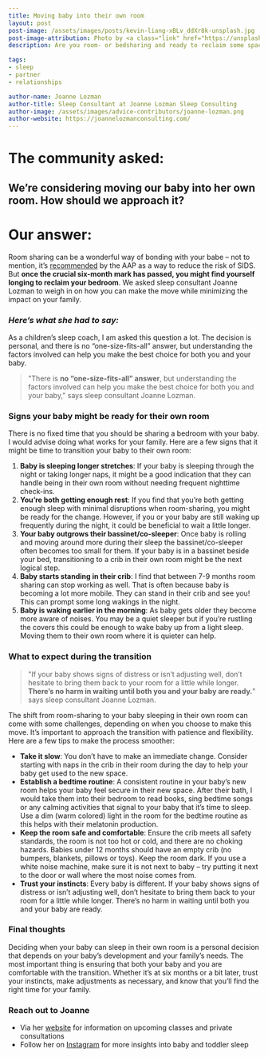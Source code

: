 ```yaml
---
title: Moving baby into their own room
layout: post
post-image: /assets/images/posts/kevin-liang-xBLv_ddXr8k-unsplash.jpg
post-image-attribution: Photo by <a class="link" href="https://unsplash.com/@liangkevin?utm_content=creditCopyText&utm_medium=referral&utm_source=unsplash" target="_blank" rel="noopener noreferrer nofollow"><span>kevin liang</span></a> on <a class="link" href="https://unsplash.com/photos/woman-and-baby-lying-on-bed-xBLv_ddXr8k?utm_content=creditCopyText&utm_medium=referral&utm_source=unsplash" target="_blank" rel="noopener noreferrer nofollow"><span>Unsplash</span></a>
description: Are you room- or bedsharing and ready to reclaim some space? Sleep consultant Joanne Lozman covers signs and an action plan for moving your baby into their own room.

tags:
- sleep
- partner
- relationships

author-name: Joanne Lozman
author-title: Sleep Consultant at Joanne Lozman Sleep Consulting
author-image: /assets/images/advice-contributors/joanne-lozman.png
author-website: https://joannelozmanconsulting.com/
---
```


# The community asked:

## We’re considering moving our baby into her own room. How should we approach it?

# Our answer:

Room sharing can be a wonderful way of bonding with your babe – not to mention, it’s [recommended](https://publications.aap.org/pediatrics/article/150/1/e2022057990/188304/Sleep-Related-Infant-Deaths-Updated-2022) by the AAP as a way to reduce the risk of SIDS. But **once the crucial six-month mark has passed, you might find yourself longing to reclaim your bedroom**. We asked sleep consultant Joanne Lozman to weigh in on how you can make the move while minimizing the impact on your family.

### *Here’s what she had to say:*

As a children’s sleep coach, I am asked this question a lot. The decision is personal, and there is no “one-size-fits-all” answer, but understanding the factors involved can help you make the best choice for both you and your baby.

> "There is **no “one-size-fits-all” answer**, but understanding the factors involved can help you make the best choice for both you and your baby," says sleep consultant Joanne Lozman.

### Signs your baby might be ready for their own room

There is no fixed time that you should be sharing a bedroom with your baby. I would advise doing what works for your family. Here are a few signs that it might be time to transition your baby to their own room:

1. **Baby is sleeping longer stretches**: If your baby is sleeping through the night or taking longer naps, it might be a good indication that they can handle being in their own room without needing frequent nighttime check-ins.
2. **You’re both getting enough rest**: If you find that you’re both getting enough sleep with minimal disruptions when room-sharing, you might be ready for the change. However, if you or your baby are still waking up frequently during the night, it could be beneficial to wait a little longer.
3. **Your baby outgrows their bassinet/co-sleeper**: Once baby is rolling and moving around more during their sleep the bassinet/co-sleeper often becomes too small for them. If your baby is in a bassinet beside your bed, transitioning to a crib in their own room might be the next logical step.
4. **Baby starts standing in their crib**: I find that between 7-9 months room sharing can stop working as well. That is often because baby is becoming a lot more mobile. They can stand in their crib and see you! This can prompt some long wakings in the night.
5. **Baby is waking earlier in the morning**: As baby gets older they become more aware of noises. You may be a quiet sleeper but if you’re rustling the covers this could be enough to wake baby up from a light sleep. Moving them to their own room where it is quieter can help.

### What to expect during the transition

> "If your baby shows signs of distress or isn’t adjusting well, don’t hesitate to bring them back to your room for a little while longer. **There’s no harm in waiting until both you and your baby are ready.**" says sleep consultant Joanne Lozman.


The shift from room-sharing to your baby sleeping in their own room can come with some challenges, depending on when you choose to make this move. It’s important to approach the transition with patience and flexibility. Here are a few tips to make the process smoother:

- **Take it slow**: You don’t have to make an immediate change. Consider starting with naps in the crib in their room during the day to help your baby get used to the new space.
- **Establish a bedtime routine**: A consistent routine in your baby’s new room helps your baby feel secure in their new space. After their bath, I would take them into their bedroom to read books, sing bedtime songs or any calming activities that signal to your baby that it’s time to sleep. Use a dim (warm colored) light in the room for the bedtime routine as this helps with their melatonin production.
- **Keep the room safe and comfortable**: Ensure the crib meets all safety standards, the room is not too hot or cold, and there are no choking hazards. Babies under 12 months should have an empty crib (no bumpers, blankets, pillows or toys). Keep the room dark. If you use a white noise machine, make sure it is not next to baby – try putting it next to the door or wall where the most noise comes from.
- **Trust your instincts**: Every baby is different. If your baby shows signs of distress or isn’t adjusting well, don’t hesitate to bring them back to your room for a little while longer. There’s no harm in waiting until both you and your baby are ready.

### Final thoughts

Deciding when your baby can sleep in their own room is a personal decision that depends on your baby’s development and your family’s needs. The most important thing is ensuring that both your baby and you are comfortable with the transition. Whether it’s at six months or a bit later, trust your instincts, make adjustments as necessary, and know that you’ll find the right time for your family.

### Reach out to Joanne 

- Via her [website](https://joannelozmanconsulting.com/) for information on upcoming classes and private consultations
- Follow her on [Instagram](https://www.instagram.com/joannelozmansleep) for more insights into baby and toddler sleep
